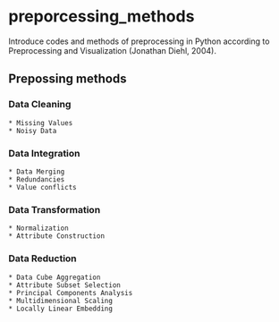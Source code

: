 # preporcessing_methods

Introduce codes and methods of preprocessing in Python according to Preprocessing and Visualization (Jonathan Diehl, 2004). 

## Prepossing methods  

### Data Cleaning 
    * Missing Values 
    * Noisy Data  

### Data Integration 
    * Data Merging 
    * Redundancies  
    * Value conflicts   

### Data Transformation 
    * Normalization 
    * Attribute Construction  

### Data Reduction 
    * Data Cube Aggregation 
    * Attribute Subset Selection 
    * Principal Components Analysis 
    * Multidimensional Scaling  
    * Locally Linear Embedding
